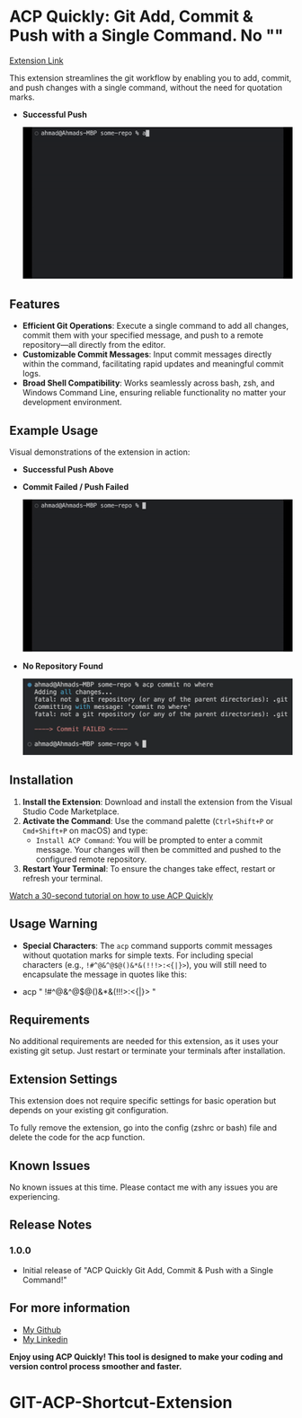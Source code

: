 # ACP Quickly: Git Add, Commit & Push with a Single Command. No ""

[Extension Link](https://marketplace.visualstudio.com/items?itemName=AhmadNYC.acp-git-commands)

This extension streamlines the git workflow by enabling you to add, commit, and push changes with a single command, without the need for quotation marks.

- **Successful Push**

  ![Successful Push](./images/SuccesfulPush.gif)

## Features

- **Efficient Git Operations**: Execute a single command to add all changes, commit them with your specified message, and push to a remote repository—all directly from the editor.
- **Customizable Commit Messages**: Input commit messages directly within the command, facilitating rapid updates and meaningful commit logs.
- **Broad Shell Compatibility**: Works seamlessly across bash, zsh, and Windows Command Line, ensuring reliable functionality no matter your development environment.

## Example Usage

Visual demonstrations of the extension in action:

- **Successful Push Above**

- **Commit Failed / Push Failed**

  ![Commit Failed](./images/CommitFailed.gif)

- **No Repository Found**

  ![No Repo](./images/NoRepo.png)

## Installation

1. **Install the Extension**: Download and install the extension from the Visual Studio Code Marketplace.
2. **Activate the Command**: Use the command palette (`Ctrl+Shift+P` or `Cmd+Shift+P` on macOS) and type:
   - `Install ACP Command`: You will be prompted to enter a commit message. Your changes will then be committed and pushed to the configured remote repository.
3. **Restart Your Terminal**: To ensure the changes take effect, restart or refresh your terminal.

[Watch a 30-second tutorial on how to use ACP Quickly](https://www.youtube.com/watch?v=2lgWcGbtaz4)

## Usage Warning

- **Special Characters**: The `acp` command supports commit messages without quotation marks for simple texts. For including special characters (e.g., `!#^@&^@$@()&*&(!!!>:<{|}>`), you will still need to encapsulate the message in quotes like this:

- acp " !#^@&^@$@()&\*&(!!!>:<{|}> "

## Requirements

No additional requirements are needed for this extension, as it uses your existing git setup. Just restart or terminate your terminals after installation.

## Extension Settings

This extension does not require specific settings for basic operation but depends on your existing git configuration.

To fully remove the extension, go into the config (zshrc or bash) file and delete the code for the acp function.

## Known Issues

No known issues at this time. Please contact me with any issues you are experiencing.

## Release Notes

### 1.0.0

- Initial release of "ACP Quickly Git Add, Commit & Push with a Single Command!"

## For more information

- [My Github](https://github.com/AhmxdNYC)
- [My Linkedin](https://www.linkedin.com/in/ahmad-hamza-/)

**Enjoy using ACP Quickly! This tool is designed to make your coding and version control process smoother and faster.**

# GIT-ACP-Shortcut-Extension
